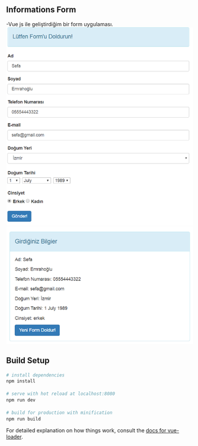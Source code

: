 ## Informations Form
-Vue js ile geliştirdiğim bir form uygulaması.
![1](/1.PNG) ![2](/2.PNG)


## Build Setup

``` bash
# install dependencies
npm install

# serve with hot reload at localhost:8080
npm run dev

# build for production with minification
npm run build
```

For detailed explanation on how things work, consult the [docs for vue-loader](http://vuejs.github.io/vue-loader).
